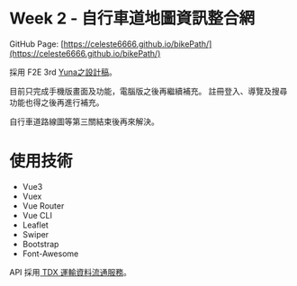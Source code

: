# Week 2 - 自行車道地圖資訊整合網

GitHub Page: [https://celeste6666.github.io/bikePath/](https://celeste6666.github.io/bikePath/)

採用 F2E 3rd [Yuna之設計稿](https://2021.thef2e.com/users/6296427084285740039?week=2&type=1)。

目前只完成手機版畫面及功能，電腦版之後再繼續補充。
註冊登入、導覽及搜尋功能也得之後再進行補充。

自行車道路線圖等第三關結束後再來解決。

# 使用技術

- Vue3
- Vuex
- Vue Router
- Vue CLI
- Leaflet
- Swiper
- Bootstrap
- Font-Awesome

API 採用[ TDX 運輸資料流通服務](https://tdx.transportdata.tw/api-service/swagger)。
